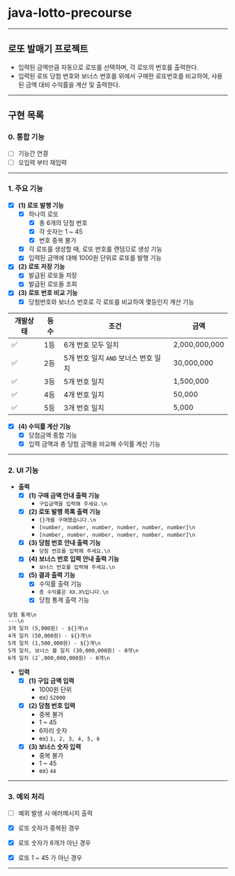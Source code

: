 # java-lotto-precourse

---

## 로또 발매기 프로젝트

- 입력된 금액만큼 자동으로 로또를 선택하며, 각 로또의 번호를 출력한다.
- 입력된 로또 당첨 번호와 보너스 번호를 위에서 구매한 로또번호를 비교하여, 사용된 금액 대비 수익률을 계산 및 출력한다.

---

## 구현 목록

### 0. 통합 기능

- [ ] 기능간 연결
- [ ] 오입력 부터 재입력

---

### 1. 주요 기능

- [X] **(1) 로또 발행 기능**
  - [X] 하나의 로또
    - [X] 총 6개의 당첨 번호
    - [X] 각 숫자는 1 ~ 45
    - [X] 번호 중복 불가
  - [X] 각 로또를 생성할 때, 로또 번호를 랜덤으로 생성 기능
  - [X] 입력된 금액에 대해 1000원 단위로 로또를 발행 기능

- [X] **(2) 로또 저장 기능** 
  - [X] 발급된 로또들 저장
  - [X] 발급된 로또들 조회

- [X] **(3) 로또 번호 비교 기능**
  - [X] 당첨번호와 보너스 번호로 각 로또를 비교하여 몇등인지 계산 기능

| 개발상태 | 등수  | 조건                       | 금액            |
|-----|-----|--------------------------|---------------|
| ✅   | 1등  | 6개 번호 모두 일치              | 2,000,000,000 |
| ✅   | 2등  | 5개 번호 일치 `AND` 보너스 번호 일치 | 30,000,000    |
| ✅   | 3등  | 5개 번호 일치                 | 1,500,000     |
| ✅   | 4등  | 4개 번호 일치                 | 50,000        |
| ✅   | 5등  | 3개 번호 일치                 | 5,000         |

- [X] **(4) 수익률 계산 기능**
  - [X] 당첨금액 종합 기능
  - [X] 입력 금액과 총 당첨 금액을 비교해 수익률 계산 기능

---

### 2. UI 기능
- **출력**
  - [X] **(1) 구매 금액 안내 출력 기능**
    - `구입금액을 입력해 주세요.\n`
  - [X] **(2) 로또 발행 목록 출력 기능**
    - `{}개를 구매했습니다.\n`
    - `[number, number, number, number, number, number]\n`
    - `[number, number, number, number, number, number]\n`
  - [X] **(3) 당첨 번호 안내 출력 기능**
    - `당첨 번호를 입력해 주세요.\n`
  - [X] **(4) 보너스 번호 입력 안내 출력 기능**
    - `보너스 번호를 입력해 주세요.\n`
  - [X] **(5) 결과 출력 기능**
    - [X] 수익률 출력 기능
    - `총 수익률은 XX.X%입니다.\n`
    - [X] 당첨 통계 출력 기능
```
당첨 통계\n
---\n
3개 일치 (5,000원) - ${}개\n
4개 일치 (50,000원) - ${}개\n
5개 일치 (1,500,000원) - ${}개\n
5개 일치, 보너스 볼 일치 (30,000,000원) - 0개\n
6개 일치 (2`,000,000,000원) - 0개\n
```

- **입력**
  - [X] **(1) 구입 금액 입력**
    - 1000원 단위
    - ex) `52000`
  - [X] **(2) 당첨 번호 입력**
    - 중복 불가
    - 1 ~ 45
    - 6자리 숫자
    - ex) `1, 2, 3, 4, 5, 6`
  - [X] **(3) 보너스 숫자 입력**
    - 중복 불가
    - 1 ~ 45
    - ex) `44`

---

### 3. 예외 처리

- [ ] 예외 발생 시 에러메시지 출력

- [X] 로또 숫자가 중복된 경우
- [X] 로또 숫자가 6개가 아닌 경우
- [X] 로또 1 ~ 45 가 아닌 경우

---